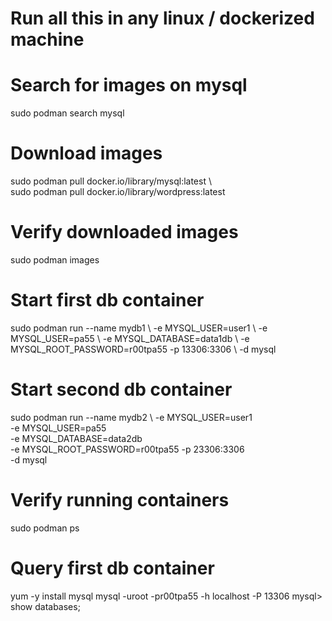 # Run all this in any linux / dockerized machine

# Search for images on mysql
sudo podman search mysql

# Download images
sudo podman pull docker.io/library/mysql:latest \\ \
sudo podman pull docker.io/library/wordpress:latest

# Verify downloaded images
sudo podman images

# Start first db container
sudo podman run --name mydb1 \\
-e MYSQL_USER=user1 \\
-e MYSQL_USER=pa55 \\
-e MYSQL_DATABASE=data1db \\
-e MYSQL_ROOT_PASSWORD=r00tpa55
-p 13306:3306 \\
-d mysql

# Start second db container
sudo podman run --name mydb2 \\
-e MYSQL_USER=user1 \
-e MYSQL_USER=pa55 \
-e MYSQL_DATABASE=data2db \
-e MYSQL_ROOT_PASSWORD=r00tpa55
-p 23306:3306 \
-d mysql

# Verify running containers
sudo podman ps 

# Query first db container
yum -y install mysql
mysql -uroot -pr00tpa55 -h localhost -P 13306
mysql> show databases;

